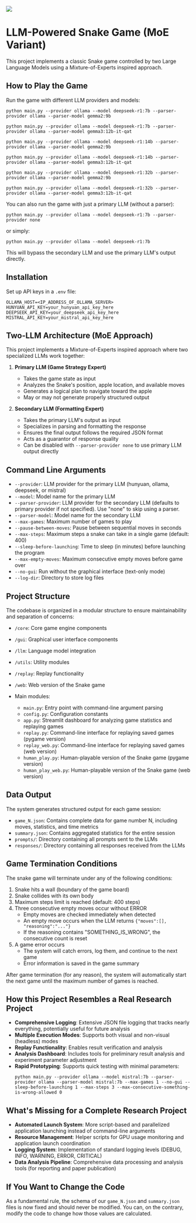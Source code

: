 ![](./img/a.jpg)

# LLM-Powered Snake Game (MoE Variant)

This project implements a classic Snake game controlled by two Large Language Models using a Mixture-of-Experts inspired approach.

## How to Play the Game

Run the game with different LLM providers and models:

```
python main.py --provider ollama --model deepseek-r1:7b --parser-provider ollama --parser-model gemma2:9b

python main.py --provider ollama --model deepseek-r1:7b --parser-provider ollama --parser-model gemma3:12b-it-qat

python main.py --provider ollama --model deepseek-r1:14b --parser-provider ollama --parser-model gemma2:9b

python main.py --provider ollama --model deepseek-r1:14b --parser-provider ollama --parser-model gemma3:12b-it-qat

python main.py --provider ollama --model deepseek-r1:32b --parser-provider ollama --parser-model gemma2:9b

python main.py --provider ollama --model deepseek-r1:32b --parser-provider ollama --parser-model gemma3:12b-it-qat
```

You can also run the game with just a primary LLM (without a parser):

```
python main.py --provider ollama --model deepseek-r1:7b --parser-provider none
```

or simply:

```
python main.py --provider ollama --model deepseek-r1:7b
```

This will bypass the secondary LLM and use the primary LLM's output directly.

## Installation

Set up API keys in a `.env` file:

```
OLLAMA_HOST=<IP_ADDRESS_OF_OLLAMA_SERVER>
HUNYUAN_API_KEY=your_hunyuan_api_key_here
DEEPSEEK_API_KEY=your_deepseek_api_key_here
MISTRAL_API_KEY=your_mistral_api_key_here
```

## Two-LLM Architecture (MoE Approach)

This project implements a Mixture-of-Experts inspired approach where two specialized LLMs work together:

1. **Primary LLM (Game Strategy Expert)**
   - Takes the game state as input
   - Analyzes the Snake's position, apple location, and available moves
   - Generates a logical plan to navigate toward the apple
   - May or may not generate properly structured output

2. **Secondary LLM (Formatting Expert)**
   - Takes the primary LLM's output as input
   - Specializes in parsing and formatting the response
   - Ensures the final output follows the required JSON format
   - Acts as a guarantor of response quality
   - Can be disabled with `--parser-provider none` to use primary LLM output directly

## Command Line Arguments

- `--provider`: LLM provider for the primary LLM (hunyuan, ollama, deepseek, or mistral)
- `--model`: Model name for the primary LLM
- `--parser-provider`: LLM provider for the secondary LLM (defaults to primary provider if not specified). Use "none" to skip using a parser.
- `--parser-model`: Model name for the secondary LLM
- `--max-games`: Maximum number of games to play
- `--pause-between-moves`: Pause between sequential moves in seconds
- `--max-steps`: Maximum steps a snake can take in a single game (default: 400)
- `--sleep-before-launching`: Time to sleep (in minutes) before launching the program
- `--max-empty-moves`: Maximum consecutive empty moves before game over
- `--no-gui`: Run without the graphical interface (text-only mode)
- `--log-dir`: Directory to store log files

## Project Structure

The codebase is organized in a modular structure to ensure maintainability and separation of concerns:

- `/core`: Core game engine components
- `/gui`: Graphical user interface components
- `/llm`: Language model integration  
- `/utils`: Utility modules  
- `/replay`: Replay functionality
- `/web`: Web version of the Snake game
  
- Main modules:
  - `main.py`: Entry point with command-line argument parsing
  - `config.py`: Configuration constants
  - `app.py`: Streamlit dashboard for analyzing game statistics and replaying games
  - `replay.py`: Command-line interface for replaying saved games (pygame version)
  - `replay_web.py`: Command-line interface for replaying saved games (web version)
  - `human_play.py`: Human-playable version of the Snake game (pygame version)
  - `human_play_web.py`: Human-playable version of the Snake game (web version)

## Data Output

The system generates structured output for each game session:

- `game_N.json`: Contains complete data for game number N, including moves, statistics, and time metrics
- `summary.json`: Contains aggregated statistics for the entire session
- `prompts/`: Directory containing all prompts sent to the LLMs
- `responses/`: Directory containing all responses received from the LLMs

## Game Termination Conditions

The snake game will terminate under any of the following conditions:
1. Snake hits a wall (boundary of the game board)
2. Snake collides with its own body
3. Maximum steps limit is reached (default: 400 steps)
4. Three consecutive empty moves occur without ERROR
   - Empty moves are checked immediately when detected
   - An empty move occurs when the LLM returns `{"moves":[], "reasoning":"..."}`
   - If the reasoning contains "SOMETHING_IS_WRONG", the consecutive count is reset
5. A game error occurs
   - The system will catch errors, log them, and continue to the next game
   - Error information is saved in the game summary

After game termination (for any reason), the system will automatically start the next game until the maximum number of games is reached.

## How this Project Resembles a Real Research Project

- **Comprehensive Logging**: Extensive JSON file logging that tracks nearly everything, potentially useful for future analysis
- **Multiple Execution Modes**: Supports both visual and non-visual (headless) modes
- **Replay Functionality**: Enables result verification and analysis
- **Analysis Dashboard**: Includes tools for preliminary result analysis and experiment parameter adjustment
- **Rapid Prototyping**: Supports quick testing with minimal parameters:
  ```
  python main.py --provider ollama --model mistral:7b --parser-provider ollama --parser-model mistral:7b --max-games 1 --no-gui --sleep-before-launching 1 --max-steps 3 --max-consecutive-something-is-wrong-allowed 0
  ```

## What's Missing for a Complete Research Project

- **Automated Launch System**: More script-based and parallelized application launching instead of command-line arguments
- **Resource Management**: Helper scripts for GPU usage monitoring and application launch coordination
- **Logging System**: Implementation of standard logging levels (DEBUG, INFO, WARNING, ERROR, CRITICAL)
- **Data Analysis Pipeline**: Comprehensive data processing and analysis tools (for reporting and paper publication)

## If You Want to Change the Code

As a fundamental rule, the schema of our `game_N.json` and `summary.json` files is now fixed and should never be modified. You can, on the contrary, modify the code to change how those values are calculated.








